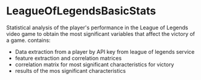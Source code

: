 # LeagueOfLegendsBasicStats
Statistical analysis of the player's performance in the League of Legends video game to obtain the most significant variables that affect the victory of a game. contains:
  * Data extraction from a player by API key from league of legends service
  * feature extraction and correlation matrices
  * correlation matrix for most significant characteristics for victory
  * results of the mos significant characteristics
